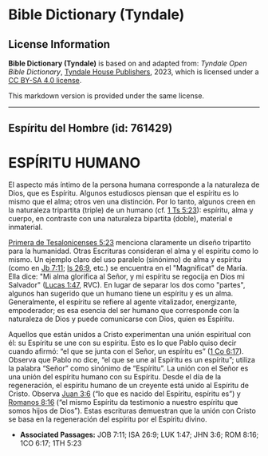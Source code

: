 # Bible Dictionary (Tyndale)

## License Information

**Bible Dictionary (Tyndale)** is based on and adapted from: _Tyndale Open Bible Dictionary_, [Tyndale House Publishers](https://tyndaleopenresources.com/), 2023, which is licensed under a [CC BY-SA 4.0 license](https://creativecommons.org/licenses/by-sa/4.0/legalcode.en).

This markdown version is provided under the same license.



--------------------------------

## Espíritu del Hombre (id: 761429)

ESPÍRITU HUMANO
===============

El aspecto más íntimo de la persona humana corresponde a la naturaleza de Dios, que es Espíritu. Algunos estudiosos piensan que el espíritu es lo mismo que el alma; otros ven una distinción. Por lo tanto, algunos creen en la naturaleza tripartita (triple) de un humano (cf. [1 Ts 5:23](https://ref.ly/1Thess5:23)): espíritu, alma y cuerpo, en contraste con una naturaleza bipartita (doble), material e inmaterial.

[Primera de Tesalonicenses 5:23](https://ref.ly/1Thess5:23) menciona claramente un diseño tripartito para la humanidad. Otras Escrituras consideran el alma y el espíritu como lo mismo. Un ejemplo claro del uso paralelo (sinónimo) de alma y espíritu (como en [Jb 7:11](https://ref.ly/Job7:11); [Is 26:9](https://ref.ly/Isa26:9), etc.) se encuentra en el "Magnificat" de María. Ella dice: "Mi alma glorifica al Señor, y mi espíritu se regocija en Dios mi Salvador" ([Lucas 1:47](https://ref.ly/Luke1:47), RVC). En lugar de separar los dos como "partes", algunos han sugerido que un humano tiene un espíritu y es un alma. Generalmente, el espíritu se refiere al agente vitalizador, energizante, empoderador; es esa esencia del ser humano que corresponde con la naturaleza de Dios y puede comunicarse con Dios, quien es Espíritu.

Aquellos que están unidos a Cristo experimentan una unión espiritual con él: su Espíritu se une con su espíritu. Esto es lo que Pablo quiso decir cuando afirmó: “el que se junta con el Señor, un espíritu es” ([1 Co 6:17](https://ref.ly/1Cor6:17)). Observa que Pablo no dice, “el que se une al Espíritu es un espíritu”; utiliza la palabra “Señor” como sinónimo de “Espíritu”. La unión con el Señor es una unión del espíritu humano con su Espíritu. Desde el día de la regeneración, el espíritu humano de un creyente está unido al Espíritu de Cristo. Observa [Juan 3:6](https://ref.ly/John3:6) (“lo que es nacido del Espíritu, espíritu es”) y [Romanos 8:16](https://ref.ly/Rom8:16) (“el mismo Espíritu da testimonio a nuestro espíritu que somos hijos de Dios”). Estas escrituras demuestran que la unión con Cristo se basa en la regeneración del espíritu por el Espíritu divino.

* **Associated Passages:** JOB 7:11; ISA 26:9; LUK 1:47; JHN 3:6; ROM 8:16; 1CO 6:17; 1TH 5:23

